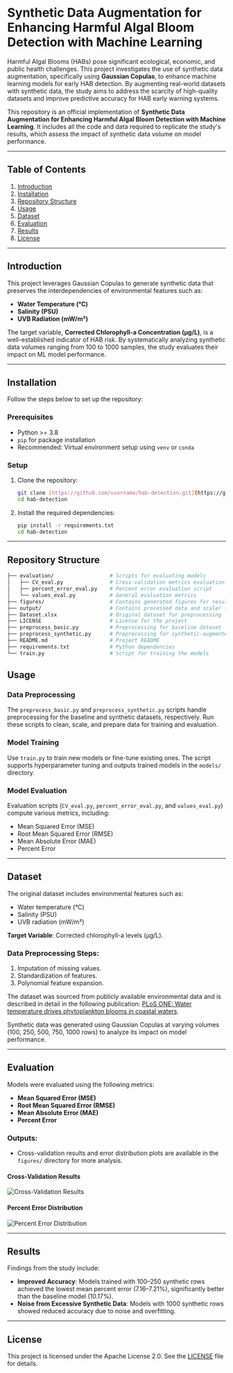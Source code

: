 # Synthetic Data Augmentation for Enhancing Harmful Algal Bloom Detection with Machine Learning

Harmful Algal Blooms (HABs) pose significant ecological, economic, and public health challenges. This project investigates the use of synthetic data augmentation, specifically using **Gaussian Copulas**, to enhance machine learning models for early HAB detection. By augmenting real-world datasets with synthetic data, the study aims to address the scarcity of high-quality datasets and improve predictive accuracy for HAB early warning systems.

This repository is an official implementation of **Synthetic Data Augmentation for Enhancing Harmful Algal Bloom Detection with Machine Learning**. It includes all the code and data required to replicate the study's results, which assess the impact of synthetic data volume on model performance.

---

## Table of Contents
1. [Introduction](#introduction)
2. [Installation](#installation)
3. [Repository Structure](#repository-structure)
4. [Usage](#usage)
5. [Dataset](#dataset)
6. [Evaluation](#evaluation)
7. [Results](#results)
8. [License](#license)

---

## Introduction
This project leverages Gaussian Copulas to generate synthetic data that preserves the interdependencies of environmental features such as:
- **Water Temperature (°C)**  
- **Salinity (PSU)**  
- **UVB Radiation (mW/m²)**  

The target variable, **Corrected Chlorophyll-a Concentration (µg/L)**, is a well-established indicator of HAB risk. By systematically analyzing synthetic data volumes ranging from 100 to 1000 samples, the study evaluates their impact on ML model performance.

---

## Installation
Follow the steps below to set up the repository:

### Prerequisites
- Python >= 3.8
- `pip` for package installation
- Recommended: Virtual environment setup using `venv` or `conda`

### Setup
1. Clone the repository:
   ```bash
   git clone [https://github.com/username/hab-detection.git](https://github.com/Tonyhrule/synthetic-hab-ML-augmentation.git)
   cd hab-detection
   ```

2. Install the required dependencies:
   ```bash
   pip install -r requirements.txt
   cd hab-detection
   ```

---

## Repository Structure

```bash
├── evaluation/                  # Scripts for evaluating models
│   ├── CV_eval.py               # Cross-validation metrics evaluation
│   ├── percent_error_eval.py    # Percent error evaluation script
│   └── values_eval.py           # General evaluation metrics
├── figures/                     # Contains generated figures for results
├── output/                      # Contains processed data and scaler files
├── Dataset.xlsx                 # Original dataset for preprocessing
├── LICENSE                      # License for the project
├── preprocess_basic.py          # Preprocessing for baseline dataset
├── preprocess_synthetic.py      # Preprocessing for synthetic-augmented dataset
├── README.md                    # Project README
├── requirements.txt             # Python dependencies
└── train.py                     # Script for training the models
```

## Usage

### Data Preprocessing
The `preprocess_basic.py` and `preprocess_synthetic.py` scripts handle preprocessing for the baseline and synthetic datasets, respectively. Run these scripts to clean, scale, and prepare data for training and evaluation.

### Model Training
Use `train.py` to train new models or fine-tune existing ones. The script supports hyperparameter tuning and outputs trained models in the `models/` directory.

### Model Evaluation
Evaluation scripts (`CV_eval.py`, `percent_error_eval.py`, and `values_eval.py`) compute various metrics, including:
- Mean Squared Error (MSE)
- Root Mean Squared Error (RMSE)
- Mean Absolute Error (MAE)
- Percent Error

---

## Dataset
The original dataset includes environmental features such as:
- Water temperature (°C)
- Salinity (PSU)
- UVB radiation (mW/m²)

**Target Variable**: Corrected chlorophyll-a levels (µg/L).

### Data Preprocessing Steps:
1. Imputation of missing values.
2. Standardization of features.
3. Polynomial feature expansion.

The dataset was sourced from publicly available environmental data and is described in detail in the following publication: [PLoS ONE: Water temperature drives phytoplankton blooms in coastal waters](https://journals.plos.org/plosone/article?id=10.1371%2Fjournal.pone.0214933#sec020).

Synthetic data was generated using Gaussian Copulas at varying volumes (100, 250, 500, 750, 1000 rows) to analyze its impact on model performance.

---

## Evaluation
Models were evaluated using the following metrics:
- **Mean Squared Error (MSE)**
- **Root Mean Squared Error (RMSE)**
- **Mean Absolute Error (MAE)**
- **Percent Error**

### Outputs:
- Cross-validation results and error distribution plots are available in the `figures/` directory for more analysis.

#### Cross-Validation Results
![Cross-Validation Results](https://github.com/Tonyhrule/synthetic-hab-ML-augmentation/blob/main/figures/CV_results_final.png)

#### Percent Error Distribution
![Percent Error Distribution](https://github.com/Tonyhrule/synthetic-hab-ML-augmentation/blob/main/figures/Percent_Error_final.png)

---

## Results
Findings from the study include:
- **Improved Accuracy**: Models trained with 100–250 synthetic rows achieved the lowest mean percent error (7.16–7.21%), significantly better than the baseline model (10.17%).
- **Noise from Excessive Synthetic Data**: Models with 1000 synthetic rows showed reduced accuracy due to noise and overfitting.

---

## License
This project is licensed under the Apache License 2.0. See the [LICENSE](https://github.com/Tonyhrule/synthetic-hab-ML-augmentation/blob/main/LICENSE) file for details.
